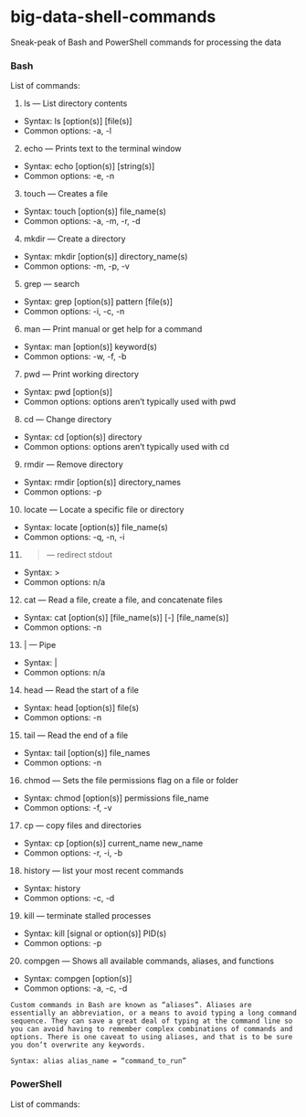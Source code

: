# big-data-shell-commands
Sneak-peak of Bash and PowerShell commands for processing the data

### Bash
List of commands:

1. ls — List directory contents
 - Syntax: ls [option(s)] [file(s)]
 - Common options: -a, -l
 
2. echo — Prints text to the terminal window
 - Syntax: echo [option(s)] [string(s)]
 - Common options: -e, -n
 
3. touch — Creates a file
 - Syntax: touch [option(s)] file_name(s)
 - Common options: -a, -m, -r, -d
 
4. mkdir — Create a directory
 - Syntax: mkdir [option(s)] directory_name(s)
 - Common options: -m, -p, -v

5. grep — search
 - Syntax: grep [option(s)] pattern [file(s)]
 - Common options: -i, -c, -n
 
6. man — Print manual or get help for a command
 - Syntax: man [option(s)] keyword(s)
 - Common options: -w, -f, -b
 
7. pwd — Print working directory
 - Syntax: pwd [option(s)]
 - Common options: options aren’t typically used with pwd
 
8. cd — Change directory
 - Syntax: cd [option(s)] directory
 - Common options: options aren’t typically used with cd
 
9. rmdir — Remove directory
 - Syntax: rmdir [option(s)] directory_names
 - Common options: -p
 
10. locate — Locate a specific file or directory
 - Syntax: locate [option(s)] file_name(s)
 - Common options: -q, -n, -i
 
11.  > — redirect stdout
 - Syntax: >
 - Common options: n/a
 
12. cat — Read a file, create a file, and concatenate files
 - Syntax: cat [option(s)] [file_name(s)] [-] [file_name(s)]
 - Common options: -n
 
13. | — Pipe
 - Syntax: |
 - Common options: n/a
 
14. head — Read the start of a file
 - Syntax: head [option(s)] file(s)
 - Common options: -n
 
15. tail — Read the end of a file
 - Syntax: tail [option(s)] file_names
 - Common options: -n
 
16. chmod — Sets the file permissions flag on a file or folder 
 - Syntax: chmod [option(s)] permissions file_name
 - Common options: -f, -v
 
17. cp — copy files and directories
 - Syntax: cp [option(s)] current_name new_name
 - Common options: -r, -i, -b
 
18. history — list your most recent commands
 - Syntax: history
 - Common options: -c, -d
 
19. kill — terminate stalled processes
 - Syntax: kill [signal or option(s)] PID(s)
 - Common options: -p

20. compgen — Shows all available commands, aliases, and functions
 - Syntax: compgen [option(s)]
 - Common options: -a, -c, -d



```
Custom commands in Bash are known as “aliases”. Aliases are essentially an abbreviation, or a means to avoid typing a long command sequence. They can save a great deal of typing at the command line so you can avoid having to remember complex combinations of commands and options. There is one caveat to using aliases, and that is to be sure you don’t overwrite any keywords.

Syntax: alias alias_name = “command_to_run”

```

### PowerShell 
List of commands:

```











```
